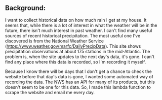 
## Background:  

I want to collect historical data on how much rain I get at my house. It seems
that, while there is a lot of interest in what the weather will be in the 
future, there isn't much interest in past weather. I can't find many useful 
sources of recent historical precipitation. The most useful one I've discovered 
is from the National Weather Service (https://www.weather.gov/marfc/DailyPrecipData).
This site shows precipitation observations at about 175 stations in the 
mid-Atlantic. The problem is, when the site updates to the next day's data, it's 
gone. I can't find any place where this data is recorded, so I'm recording it 
myself. 

Because I know there will be days that I don't get a chance to check the website 
before that day's data is gone, I wanted some automated way of recording the 
data. The NWS has an API for many of its products, but this doesn't seem to be 
one for this data. So, I made this lambda function to scrape the website and 
email me every day. 